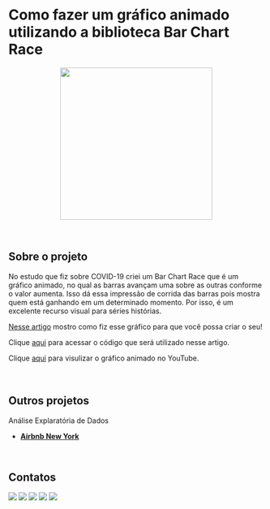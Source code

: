 # Como fazer um gráfico animado utilizando a biblioteca Bar Chart Race

<p align="center">
  <img src="covid_gif.gif" height=300px>
</p>
<br/>

## Sobre o projeto
No estudo que fiz sobre COVID-19 criei um Bar Chart Race que é um gráfico animado, no qual as barras avançam uma sobre as outras conforme o valor aumenta. Isso dá essa impressão de corrida das barras pois mostra quem está ganhando em um determinado momento. Por isso, é um excelente recurso visual para séries histórias.

[Nesse artigo](https://medium.com/@loffredo.ds/como-criar-um-gr%C3%A1fico-animado-com-o-bar-chart-race-878a0e693246) mostro como fiz esse gráfico para que você possa criar o seu!

Clique [aqui](https://github.com/raffaloffredo/bar_chart_race/blob/main/%5BLoffredoDS%5D_Como_criar_um_gr%C3%A1fico_animado_com_o_Bar_Chart%C2%A0Race.ipynb) para acessar o código que será utilizado nesse artigo.

Clique [aqui](https://www.youtube.com/watch?v=6DQCzydiCQ8) para visulizar o gráfico animado no YouTube.
<br/>
<br/>
<br/>

## Outros projetos

Análise Explaratória de Dados
* **[Airbnb New York](https://github.com/raffaloffredo/airbnb_new_york_portuguese)**
<br/>

 ## Contatos
<div>
  <a href="https://www.linkedin.com/in/raffaela-loffredo/?locale=en_US" target="_blank"><img src="https://img.shields.io/badge/-LinkedIn-%230077B5?style=for-the-badge&logo=linkedin&logoColor=white" target="_blank"></a>
  <a href="https://sites.google.com/view/loffredo/" target="_blank"><img src="https://img.shields.io/badge/website-000000?style=for-the-badge&logo=About.me&logoColor=white"></a>
  <a href = "mailto:raffaloffredo@protonmail.com"><img src="https://img.shields.io/badge/ProtonMail-8B89CC?style=for-the-badge&logo=protonmail&logoColor=white" target="_blank"></a>
  <a href="https://instagram.com/loffredo.ds" target="_blank"><img src="https://img.shields.io/badge/-Instagram-%23E4405F?style=for-the-badge&logo=instagram&logoColor=white" target="_blank"></a>
  <a href="https://medium.com/@loffredo.ds" target="_blank"><img src="https://img.shields.io/badge/Medium-12100E?style=for-the-badge&logo=medium&logoColor=white"></a>
</div>

